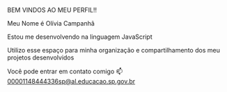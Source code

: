BEM VINDOS AO MEU PERFIL!!

Meu Nome é Olívia Campanhã

Estou me desenvolvendo na linguagem JavaScript

Utilizo esse espaço para minha organização e compartilhamento dos meu projetos desenvolvidos

Você pode entrar em contato comigo 📫
00001148444336sp@al.educacao.sp.gov.br
